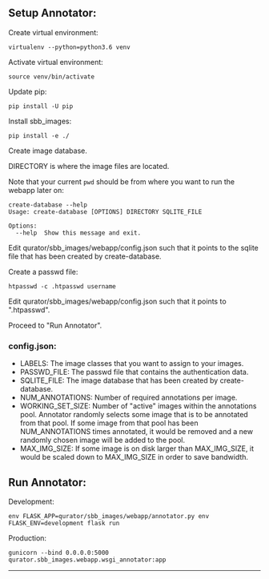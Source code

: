 ## Setup Annotator:

Create virtual environment:
```
virtualenv --python=python3.6 venv
```
Activate virtual environment:
```
source venv/bin/activate
```
Update pip:
```
pip install -U pip
```
Install sbb_images:
```
pip install -e ./
```
Create image database. 

DIRECTORY is where the image files are located.

Note that your current `pwd` should be from where you want to run the webapp later on:

```
create-database --help
Usage: create-database [OPTIONS] DIRECTORY SQLITE_FILE

Options:
  --help  Show this message and exit.
```

Edit qurator/sbb_images/webapp/config.json such that it points to the sqlite file that has been created by create-database.

Create a passwd file:
```
htpasswd -c .htpasswd username
```

Edit qurator/sbb_images/webapp/config.json such that it points to ".htpasswd".

Proceed to "Run Annotator".

### config.json:
* LABELS: The image classes that you want to assign to your images. 
* PASSWD_FILE: The passwd file that contains the authentication data.
* SQLITE_FILE: The image database that has been created by create-database.
* NUM_ANNOTATIONS: Number of required annotations per image.
* WORKING_SET_SIZE: Number of "active" images within the annotations pool. 
Annotator randomly selects some image that is to be annotated from that pool.
If some image from that pool has been NUM_ANNOTATIONS times annotated, it would be removed and a new randomly chosen image will be added to the pool.
* MAX_IMG_SIZE: If some image is on disk larger than MAX_IMG_SIZE, it would be scaled down to MAX_IMG_SIZE in order to save bandwidth.   

## Run Annotator:

Development:
```
env FLASK_APP=qurator/sbb_images/webapp/annotator.py env FLASK_ENV=development flask run
```

Production:
```
gunicorn --bind 0.0.0.0:5000 qurator.sbb_images.webapp.wsgi_annotator:app
```
***

